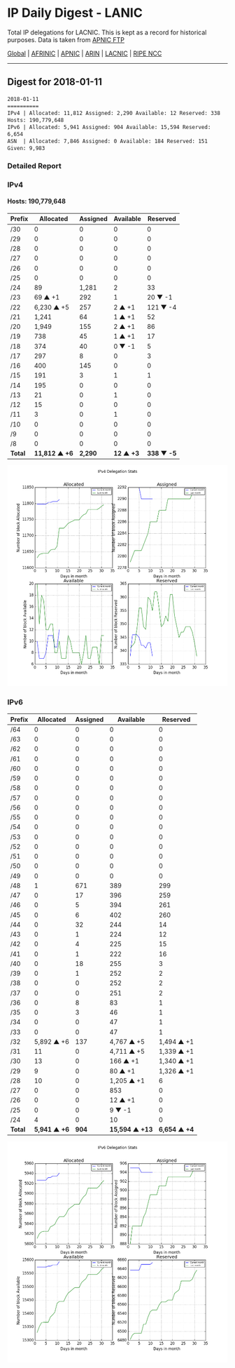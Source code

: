 # IP Daily Digest - LANIC

Total IP delegations for LACNIC. This is kept as a record for historical purposes. Data is taken from [APNIC FTP](https://ftp.apnic.net/)

[Global](https://github.com/csmets/IP-Daily-Digest) | [AFRINIC](https://github.com/csmets/IP-Daily-Digest/tree/master/archives/AFRINIC) | [APNIC](https://github.com/csmets/IP-Daily-Digest/tree/master/archives/APNIC) | [ARIN](https://github.com/csmets/IP-Daily-Digest/tree/master/archives/ARIN) | [LACNIC](https://github.com/csmets/IP-Daily-Digest/tree/master/archives/LACNIC) | [RIPE NCC](https://github.com/csmets/IP-Daily-Digest/tree/master/archives/RIPE_NCC)

---

## Digest for 2018-01-11
```
2018-01-11
==========
IPv4 | Allocated: 11,812 Assigned: 2,290 Available: 12 Reserved: 338 Hosts: 190,779,648
IPv6 | Allocated: 5,941 Assigned: 904 Available: 15,594 Reserved: 6,654
ASN  | Allocated: 7,846 Assigned: 0 Available: 184 Reserved: 151 Given: 9,983
```

### Detailed Report

### IPv4

#### Hosts: **190,779,648**

| Prefix | Allocated | Assigned | Available | Reserved |
| ----- | ----- | ----- | ----- | ----- |
| /30 | 0 | 0 | 0 | 0 |
| /29 | 0 | 0 | 0 | 0 |
| /28 | 0 | 0 | 0 | 0 |
| /27 | 0 | 0 | 0 | 0 |
| /26 | 0 | 0 | 0 | 0 |
| /25 | 0 | 0 | 0 | 0 |
| /24 | 89 | 1,281 | 2 | 33 |
| /23 | 69 ▲ +1 | 292 | 1 | 20 ▼ -1 |
| /22 | 6,230 ▲ +5 | 257 | 2 ▲ +1 | 121 ▼ -4 |
| /21 | 1,241 | 64 | 1 ▲ +1 | 52 |
| /20 | 1,949 | 155 | 2 ▲ +1 | 86 |
| /19 | 738 | 45 | 1 ▲ +1 | 17 |
| /18 | 374 | 40 | 0 ▼ -1 | 5 |
| /17 | 297 | 8 | 0 | 3 |
| /16 | 400 | 145 | 0 | 0 |
| /15 | 191 | 3 | 1 | 1 |
| /14 | 195 | 0 | 0 | 0 |
| /13 | 21 | 0 | 1 | 0 |
| /12 | 15 | 0 | 0 | 0 |
| /11 | 3 | 0 | 1 | 0 |
| /10 | 0 | 0 | 0 | 0 |
| /9 | 0 | 0 | 0 | 0 |
| /8 | 0 | 0 | 0 | 0 |
| **Total** | **11,812 ▲ +6** | **2,290** | **12 ▲ +3** | **338 ▼ -5** |

![ipv4-stats](ipv4-figure.png)

### IPv6

| Prefix | Allocated | Assigned | Available | Reserved |
| ----- | ----- | ----- | ----- | ----- |
| /64 | 0 | 0 | 0 | 0 |
| /63 | 0 | 0 | 0 | 0 |
| /62 | 0 | 0 | 0 | 0 |
| /61 | 0 | 0 | 0 | 0 |
| /60 | 0 | 0 | 0 | 0 |
| /59 | 0 | 0 | 0 | 0 |
| /58 | 0 | 0 | 0 | 0 |
| /57 | 0 | 0 | 0 | 0 |
| /56 | 0 | 0 | 0 | 0 |
| /55 | 0 | 0 | 0 | 0 |
| /54 | 0 | 0 | 0 | 0 |
| /53 | 0 | 0 | 0 | 0 |
| /52 | 0 | 0 | 0 | 0 |
| /51 | 0 | 0 | 0 | 0 |
| /50 | 0 | 0 | 0 | 0 |
| /49 | 0 | 0 | 0 | 0 |
| /48 | 1 | 671 | 389 | 299 |
| /47 | 0 | 17 | 396 | 259 |
| /46 | 0 | 5 | 394 | 261 |
| /45 | 0 | 6 | 402 | 260 |
| /44 | 0 | 32 | 244 | 14 |
| /43 | 0 | 1 | 224 | 12 |
| /42 | 0 | 4 | 225 | 15 |
| /41 | 0 | 1 | 222 | 16 |
| /40 | 0 | 18 | 255 | 3 |
| /39 | 0 | 1 | 252 | 2 |
| /38 | 0 | 0 | 252 | 2 |
| /37 | 0 | 0 | 251 | 2 |
| /36 | 0 | 8 | 83 | 1 |
| /35 | 0 | 3 | 46 | 1 |
| /34 | 0 | 0 | 47 | 1 |
| /33 | 0 | 0 | 47 | 1 |
| /32 | 5,892 ▲ +6 | 137 | 4,767 ▲ +5 | 1,494 ▲ +1 |
| /31 | 11 | 0 | 4,711 ▲ +5 | 1,339 ▲ +1 |
| /30 | 13 | 0 | 166 ▲ +1 | 1,340 ▲ +1 |
| /29 | 9 | 0 | 80 ▲ +1 | 1,326 ▲ +1 |
| /28 | 10 | 0 | 1,205 ▲ +1 | 6 |
| /27 | 0 | 0 | 853 | 0 |
| /26 | 0 | 0 | 12 ▲ +1 | 0 |
| /25 | 0 | 0 | 9 ▼ -1 | 0 |
| /24 | 4 | 0 | 10 | 0 |
| **Total** | **5,941 ▲ +6** | **904** | **15,594 ▲ +13** | **6,654 ▲ +4** |

![ipv6-stats](ipv6-figure.png)